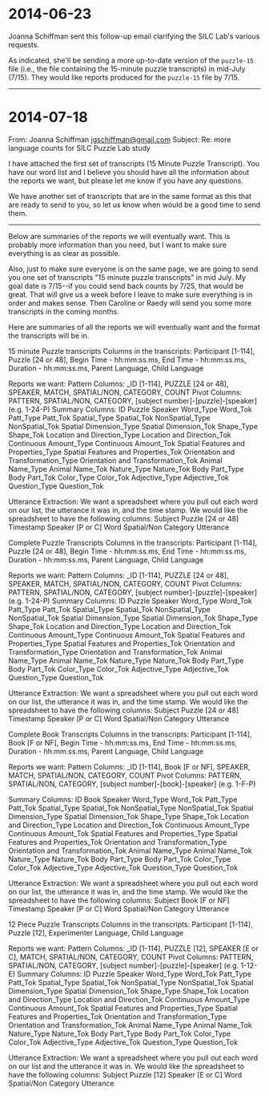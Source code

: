 # 2014-06-23  

Joanna Schiffman sent this follow-up email clarifying the SILC Lab's various requests.

As indicated, she'll be sending a more up-to-date version of the `puzzle-15`
file (i.e., the file containing the 15-minute puzzle transcripts) in mid-July
(7/15).  They would like reports produced for the `puzzle-15` file by 7/15.

---

# 2014-07-18 

From: Joanna Schiffman <jgschiffman@gmail.com>
Subject: Re: more language counts for SILC Puzzle Lab study

I have attached the first set of transcripts (15 Minute Puzzle Transcript). You
have our word list and I believe you should have all the information about the
reports we want, but please let me know if you have any questions. 

We have another set of transcripts that are in the same format as this that are
ready to send to you, so let us know when would be a good time to send them. 

---

Below are summaries of the reports we will eventually want. This is probably more information than you need, but I want to make sure everything is as clear as possible. 

Also, just to make sure everyone is on the same page, we are going to send you one set of transcripts "15 minute puzzle transcripts" in mid July. My goal date is 7/15--if you could send back counts by 7/25, that would be great. That will give us a week before I leave to make sure everything is in order and makes sense. Then Caroline or Raedy will send you some more transcripts in the coming months. 

Here are summaries of all the reports we will eventually want and the format the transcripts will be in.

15 minute Puzzle transcripts
Columns in the transcripts: Participant [1-114], Puzzle [24 or 48], Begin Time - hh:mm:ss.ms, End Time - hh:mm:ss.ms, Duration - hh:mm:ss.ms, Parent Language,  Child Language

Reports we want:
Pattern Columns: _ID [1-114], PUZZLE [24 or 48], SPEAKER, MATCH, SPATIAL/NON, CATEGORY, COUNT
Pivot Columns: PATTERN, SPATIAL/NON, CATEGORY, [subject number]-[puzzle]-[speaker] (e.g. 1-24-P)
Summary Columns: 
ID 
Puzzle 
Speaker 
Word_Type 
Word_Tok 
Patt_Type 
Patt_Tok 
Spatial_Type
Spatial_Tok
NonSpatial_Type
NonSpatial_Tok
Spatial Dimension_Type
Spatial Dimension_Tok
Shape_Type
Shape_Tok
Location and Direction_Type
Location and Direction_Tok
Continuous Amount_Type
Continuous Amount_Tok
Spatial Features and Properties_Type
Spatial Features and Properties_Tok
Orientation and Transformation_Type
Orientation and Transformation_Tok
Animal Name_Type
Animal Name_Tok
Nature_Type
Nature_Tok
Body Part_Type
Body Part_Tok
Color_Type
Color_Tok
Adjective_Type
Adjective_Tok
Question_Type
Question_Tok

Utterance Extraction: We want a spreadsheet where you pull out each word on our list, the utterance it was in, and the time stamp. We would like the spreadsheet to have the following columns: 
Subject
Puzzle [24 or 48]
Timestamp 
Speaker [P or C]
Word
Spatial/Non
Category
Utterance

Complete Puzzle Transcripts
Columns in the transcripts: Participant [1-114], Puzzle [24 or 48], Begin Time - hh:mm:ss.ms, End Time - hh:mm:ss.ms, Duration - hh:mm:ss.ms, Parent Language,  Child Language

Reports we want:
Pattern Columns: _ID [1-114], PUZZLE [24 or 48], SPEAKER, MATCH, SPATIAL/NON, CATEGORY, COUNT
Pivot Columns: PATTERN, SPATIAL/NON, CATEGORY, [subject number]-[puzzle]-[speaker] (e.g. 1-24-P)
Summary Columns: 
ID 
Puzzle 
Speaker 
Word_Type 
Word_Tok 
Patt_Type 
Patt_Tok 
Spatial_Type
Spatial_Tok
NonSpatial_Type
NonSpatial_Tok
Spatial Dimension_Type
Spatial Dimension_Tok
Shape_Type
Shape_Tok
Location and Direction_Type
Location and Direction_Tok
Continuous Amount_Type
Continuous Amount_Tok
Spatial Features and Properties_Type
Spatial Features and Properties_Tok
Orientation and Transformation_Type
Orientation and Transformation_Tok
Animal Name_Type
Animal Name_Tok
Nature_Type
Nature_Tok
Body Part_Type
Body Part_Tok
Color_Type
Color_Tok
Adjective_Type
Adjective_Tok
Question_Type
Question_Tok

Utterance Extraction: We want a spreadsheet where you pull out each word on our list, the utterance it was in, and the time stamp. We would like the spreadsheet to have the following columns: 
Subject
Puzzle [24 or 48]
Timestamp 
Speaker [P or C]
Word
Spatial/Non
Category
Utterance




Complete Book Transcripts
Columns in the transcripts: Participant [1-114], Book [F or NF], Begin Time - hh:mm:ss.ms,  End Time - hh:mm:ss.ms,  Duration - hh:mm:ss.ms, Parent Language,  Child Language

Reports we want:
Pattern Columns: _ID [1-114], Book [F or NF], SPEAKER, MATCH, SPATIAL/NON, CATEGORY, COUNT
Pivot Columns: PATTERN, SPATIAL/NON, CATEGORY, [subject number]-[book]-[speaker] (e.g. 1-F-P)

Summary Columns: 
ID 
Book
Speaker 
Word_Type 
Word_Tok 
Patt_Type 
Patt_Tok 
Spatial_Type
Spatial_Tok
NonSpatial_Type
NonSpatial_Tok
Spatial Dimension_Type
Spatial Dimension_Tok
Shape_Type
Shape_Tok
Location and Direction_Type
Location and Direction_Tok
Continuous Amount_Type
Continuous Amount_Tok
Spatial Features and Properties_Type
Spatial Features and Properties_Tok
Orientation and Transformation_Type
Orientation and Transformation_Tok
Animal Name_Type
Animal Name_Tok
Nature_Type
Nature_Tok
Body Part_Type
Body Part_Tok
Color_Type
Color_Tok
Adjective_Type
Adjective_Tok
Question_Type
Question_Tok



Utterance Extraction: We want a spreadsheet where you pull out each word on our list, the utterance it was in, and the time stamp. We would like the spreadsheet to have the following columns: 
Subject
Book [F or NF]
Timestamp 
Speaker [P or C]
Word
Spatial/Non
Category
Utterance



12 Piece Puzzle Transcripts
Columns in the transcripts: Participant [1-114], Puzzle [12], Experimenter Language, Child Language

Reports we want:
Pattern Columns: _ID [1-114], PUZZLE [12], SPEAKER [E or C], MATCH, SPATIAL/NON, CATEGORY, COUNT
Pivot Columns: PATTERN, SPATIAL/NON, CATEGORY, [subject number]-[puzzle]-[speaker] (e.g. 1-12-E)
Summary Columns: 
ID 
Puzzle 
Speaker 
Word_Type 
Word_Tok 
Patt_Type 
Patt_Tok 
Spatial_Type
Spatial_Tok
NonSpatial_Type
NonSpatial_Tok
Spatial Dimension_Type
Spatial Dimension_Tok
Shape_Type
Shape_Tok
Location and Direction_Type
Location and Direction_Tok
Continuous Amount_Type
Continuous Amount_Tok
Spatial Features and Properties_Type
Spatial Features and Properties_Tok
Orientation and Transformation_Type
Orientation and Transformation_Tok
Animal Name_Type
Animal Name_Tok
Nature_Type
Nature_Tok
Body Part_Type
Body Part_Tok
Color_Type
Color_Tok
Adjective_Type
Adjective_Tok
Question_Type
Question_Tok


Utterance Extraction: We want a spreadsheet where you pull out each word on our list and the utterance it was in. We would like the spreadsheet to have the following columns: 
Subject
Puzzle [12]
Speaker [E or C]
Word
Spatial/Non
Category
Utterance


